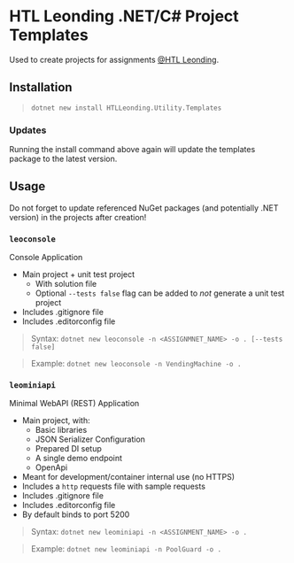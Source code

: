 # HTL Leonding .NET/C# Project Templates

Used to create projects for assignments [@HTL Leonding](https://www.htl-leonding.at/).

## Installation

>  `dotnet new install HTLLeonding.Utility.Templates`

### Updates

Running the install command above again will update the templates package to the latest version.

## Usage

Do not forget to update referenced NuGet packages (and potentially .NET version) in the projects after creation!

### `leoconsole`

Console Application

- Main project + unit test project
    - With solution file
    - Optional `--tests false` flag can be added to _not_ generate a unit test project
- Includes .gitignore file
- Includes .editorconfig file

> Syntax: `dotnet new leoconsole -n <ASSIGNMNET_NAME> -o . [--tests false]`

> Example: `dotnet new leoconsole -n VendingMachine -o .`

### `leominiapi`

Minimal WebAPI (REST) Application

- Main project, with:
    - Basic libraries
    - JSON Serializer Configuration
    - Prepared DI setup
    - A single demo endpoint
    - OpenApi
- Meant for development/container internal use (no HTTPS)
- Includes a `http` requests file with sample requests
- Includes .gitignore file
- Includes .editorconfig file
- By default binds to port 5200

> Syntax: `dotnet new leominiapi -n <ASSIGNMENT_NAME> -o .`

> Example: `dotnet new leominiapi -n PoolGuard -o .`